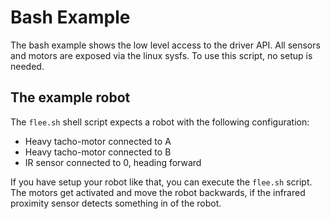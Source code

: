 # Bash Example

The bash example shows the low level access to the driver API. All sensors
and motors are exposed via the linux sysfs. To use this script, no setup is
needed.

## The example robot

The `flee.sh` shell script expects a robot with the following configuration:

* Heavy tacho-motor connected to A
* Heavy tacho-motor connected to B
* IR sensor connected to 0, heading forward

If you have setup your robot like that, you can execute the `flee.sh` script.
The motors get activated and move the robot backwards, if the infrared proximity
sensor detects something in  of the robot.
